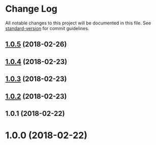 # Change Log

All notable changes to this project will be documented in this file. See [standard-version](https://github.com/conventional-changelog/standard-version) for commit guidelines.

<a name="1.0.5"></a>
## [1.0.5](https://github.com/SteveVanOpstal/angular-interceptors/compare/v1.0.4...v1.0.5) (2018-02-26)



<a name="1.0.4"></a>
## [1.0.4](https://github.com/SteveVanOpstal/angular-interceptors/compare/v1.0.3...v1.0.4) (2018-02-23)



<a name="1.0.3"></a>
## [1.0.3](https://github.com/SteveVanOpstal/angular-interceptors/compare/v1.0.2...v1.0.3) (2018-02-23)



<a name="1.0.2"></a>
## [1.0.2](https://github.com/SteveVanOpstal/angular-interceptors/compare/v1.0.1...v1.0.2) (2018-02-23)



<a name="1.0.1"></a>
## 1.0.1 (2018-02-22)



<a name="1.0.0"></a>
# 1.0.0 (2018-02-22)
